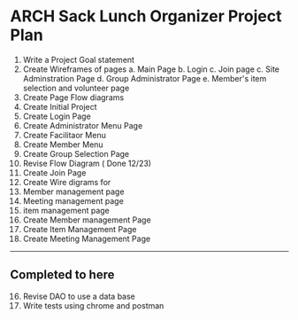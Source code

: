 # ARCH Sack Lunch Organizer Project Plan
1. Write a Project Goal statement
2. Create Wireframes of pages
  a. Main Page
  b. Login
  c. Join page
  c. Site Adminstration Page
  d. Group Administrator Page
  e. Member's item selection and volunteer page
3. Create Page Flow diagrams
4. Create Initial Project
5. Create Login Page
6. Create Administrator Menu Page
7. Create Facilitaor Menu
8. Create Member Menu
9. Create Group Selection Page  
10.  Revise Flow Diagram ( Done 12/23)
11. Create Join Page
12. Create Wire digrams for
  1. Member management page
  2. Meeting management page
  3. item management page
13. Create  Member management Page
14. Create Item Management Page
15. Create Meeting Management Page
---
Completed to here
---
16. Revise DAO to use a data base
17. Write tests using chrome and postman
